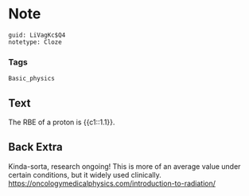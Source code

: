 # Note
```
guid: LiVagKc$Q4
notetype: Cloze
```

### Tags
```
Basic_physics
```

## Text
The RBE of a proton is {{c1::1.1}}. 

## Back Extra
Kinda-sorta, research ongoing! This is more of an average value under certain conditions, but it widely used clinically.
<a href="https://oncologymedicalphysics.com/introduction-to-radiation/">https://oncologymedicalphysics.com/introduction-to-radiation/</a>
